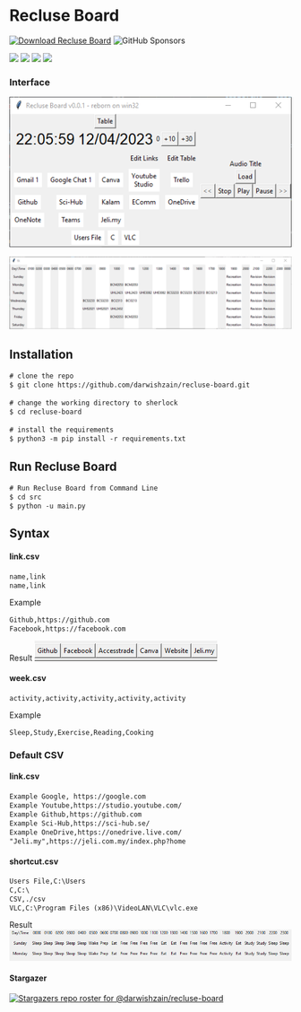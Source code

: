 # Recluse Board
[![Download Recluse Board](https://img.shields.io/sourceforge/dm/recluseboard.svg)](https://sourceforge.net/projects/recluseboard/files/latest/download) ![GitHub Sponsors](https://img.shields.io/github/sponsors/darwishzain)

![](https://img.shields.io/badge/Code-Python3.11.x-informational?style=flat&logo=python&logoColor=white&color=2bbc8a) ![](https://img.shields.io/badge/Tools-Tkinter-informational?style=flat&logoColor=white) ![](https://img.shields.io/badge/Tools-Pygame-informational?style=flat&logoColor=white) ![](https://img.shields.io/badge/Tools-CSV-informational?style=flat&logoColor=white)

### Interface
![](images/interface.png)

![](images/table.png)

## Installation

```console
# clone the repo
$ git clone https://github.com/darwishzain/recluse-board.git

# change the working directory to sherlock
$ cd recluse-board

# install the requirements
$ python3 -m pip install -r requirements.txt
```

## Run Recluse Board
```
# Run Recluse Board from Command Line
$ cd src
$ python -u main.py
```
## Syntax

#### link.csv
```
name,link
name,link
```
Example
```
Github,https://github.com
Facebook,https://facebook.com
```
Result
![](images/linkcsv.png)

#### week.csv

```
activity,activity,activity,activity,activity
```
Example
```
Sleep,Study,Exercise,Reading,Cooking
```

### Default CSV
#### link.csv
```
Example Google, https://google.com
Example Youtube,https://studio.youtube.com/
Example Github,https://github.com
Example Sci-Hub,https://sci-hub.se/
Example OneDrive,https://onedrive.live.com/
"Jeli.my",https://jeli.com.my/index.php?home
```
#### shortcut.csv
```
Users File,C:\Users
C,C:\
CSV,./csv
VLC,C:\Program Files (x86)\VideoLAN\VLC\vlc.exe
```
Result
![](images/weekcsv.png)

#### Stargazer
[![Stargazers repo roster for @darwishzain/recluse-board](https://reporoster.com/stars/dark/darwishzain/recluse-board)](https://github.com/darwishzain/recluse-board/stargazers)
